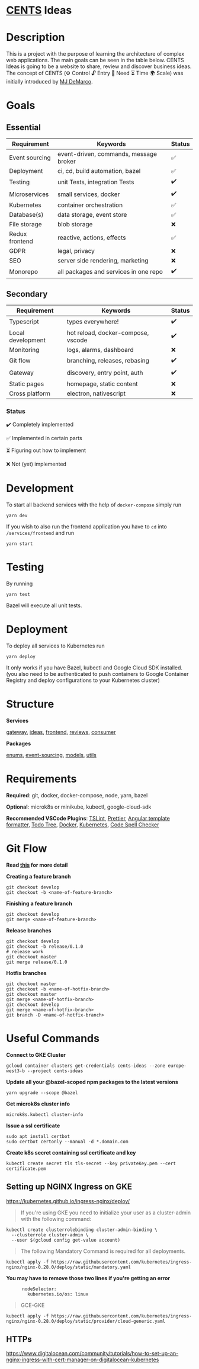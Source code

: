# [CENTS](https://www.thefastlaneforum.com/community/threads/the-cents-business-commandments-for-entrepreneurs.81090/) Ideas

# Description

This is a project with the purpose of learning the architecture of complex web applications. The main goals can be seen in the table below. CENTS Ideas is going to be a website to share, review and discover business ideas. The concept of CENTS (⚙ Control 🔓 Entry 🙏 Need ⏳ Time 🌍 Scale) was initially introduced by [MJ DeMarco](http://www.mjdemarco.com/).

# Goals

## Essential

| Requirement    | Keywords                               | Status |
| -------------- | -------------------------------------- | ------ |
| Event sourcing | event-driven, commands, message broker | ✅     |
| Deployment     | ci, cd, build automation, bazel        | ✅     |
| Testing        | unit Tests, integration Tests          | ✔️     |
| Microservices  | small services, docker                 | ✔️     |
| Kubernetes     | container orchestration                | ✅     |
| Database(s)    | data storage, event store              | ✅     |
| File storage   | blob storage                           | ❌     |
| Redux frontend | reactive, actions, effects             | ✅     |
| GDPR           | legal, privacy                         | ❌     |
| SEO            | server side rendering, marketing       | ❌     |
| Monorepo       | all packages and services in one repo  | ✔️     |

## Secondary

| Requirement       | Keywords                           | Status |
| ----------------- | ---------------------------------- | ------ |
| Typescript        | types everywhere!                  | ✔️     |
| Local development | hot reload, docker-compose, vscode | ✔️     |
| Monitoring        | logs, alarms, dashboard            | ❌     |
| Git flow          | branching, releases, rebasing      | ✔️     |
| Gateway           | discovery, entry point, auth       | ✔️     |
| Static pages      | homepage, static content           | ❌     |
| Cross platform    | electron, nativescript             | ❌     |

### Status

✔️ Completely implemented

✅ Implemented in certain parts

⏳ Figuring out how to implement

❌ Not (yet) implemented

# Development

To start all backend services with the help of `docker-compose` simply run

```
yarn dev
```

If you wish to also run the frontend application you have to `cd` into `/services/frontend` and run

```
yarn start
```

# Testing

By running

```
yarn test
```

Bazel will execute all unit tests.

# Deployment

To deploy all services to Kubernetes run

```
yarn deploy
```

It only works if you have Bazel, kubectl and Google Cloud SDK installed. (you also need to be authenticated to push containers to Google Container Registry and deploy configurations to your Kubernetes cluster)

# Structure

**Services**

[gateway](https://github.com/flolude/cents-ideas/tree/develop/services/gateway), [ideas](https://github.com/flolude/cents-ideas/tree/develop/services/ideas), [frontend](https://github.com/flolude/cents-ideas/blob/develop/services/frontend), [reviews](https://github.com/flolude/cents-ideas/tree/develop/services/reviews), [consumer](https://github.com/flolude/cents-ideas/tree/develop/services/consumer)

**Packages**

[enums](https://github.com/flolude/cents-ideas/tree/master/packages/enums), [event-sourcing](https://github.com/flolude/cents-ideas/tree/master/packages/event-sourcing), [models](https://github.com/flolude/cents-ideas/tree/master/packages/models), [utils](https://github.com/flolude/cents-ideas/tree/master/packages/utils)

# Requirements

**Required**: git, docker, docker-compose, node, yarn, bazel

**Optional**: microk8s or minikube, kubectl, google-cloud-sdk

**Recommended VSCode Plugins**: [TSLint](https://marketplace.visualstudio.com/items?itemName=ms-vscode.vscode-typescript-tslint-plugin), [Prettier](https://marketplace.visualstudio.com/items?itemName=esbenp.prettier-vscode), [Angular template formatter](https://marketplace.visualstudio.com/items?itemName=stringham.angular-template-formatter), [Todo Tree](https://marketplace.visualstudio.com/items?itemName=Gruntfuggly.todo-tree), [Docker](https://marketplace.visualstudio.com/items?itemName=ms-azuretools.vscode-docker), [Kubernetes](https://marketplace.visualstudio.com/items?itemName=ms-kubernetes-tools.vscode-kubernetes-tools), [Code Spell Checker](https://marketplace.visualstudio.com/items?itemName=streetsidesoftware.code-spell-checker)

# Git Flow

**Read [this](https://www.atlassian.com/git/tutorials/comparing-workflows/gitflow-workflow) for more detail**

**Creating a feature branch**

```
git checkout develop
git checkout -b <name-of-feature-branch>
```

**Finishing a feature branch**

```
git checkout develop
git merge <name-of-feature-branch>
```

**Release branches**

```
git checkout develop
git checkout -b release/0.1.0
# release work
git checkout master
git merge release/0.1.0
```

**Hotfix branches**

```
git checkout master
git checkout -b <name-of-hotfix-branch>
git checkout master
git merge <name-of-hotfix-branch>
git checkout develop
git merge <name-of-hotfix-branch>
git branch -D <name-of-hotfix-branch>
```

# Useful Commands

**Connect to GKE Cluster**

```
gcloud container clusters get-credentials cents-ideas --zone europe-west3-b --project cents-ideas
```

**Update all your @bazel-scoped npm packages to the latest versions**

```
yarn upgrade --scope @bazel
```

**Get microk8s cluster info**

```
microk8s.kubectl cluster-info
```

**Issue a ssl certificate**

```
sudo apt install certbot
sudo certbot certonly --manual -d *.domain.com
```

**Create k8s secret containing ssl certificate and key**

```
kubectl create secret tls tls-secret --key privateKey.pem --cert certificate.pem
```

## Setting up NGINX Ingress on GKE

https://kubernetes.github.io/ingress-nginx/deploy/

> If you're using GKE you need to initialize your user as a cluster-admin with the following command:

```
kubectl create clusterrolebinding cluster-admin-binding \
  --clusterrole cluster-admin \
  --user $(gcloud config get-value account)
```

> The following Mandatory Command is required for all deployments.

```
kubectl apply -f https://raw.githubusercontent.com/kubernetes/ingress-nginx/nginx-0.28.0/deploy/static/mandatory.yaml
```

**You may have to remove those two lines if you're getting an error**

```
      nodeSelector:
        kubernetes.io/os: linux
```

> GCE-GKE

```
kubectl apply -f https://raw.githubusercontent.com/kubernetes/ingress-nginx/nginx-0.28.0/deploy/static/provider/cloud-generic.yaml
```

## HTTPs

https://www.digitalocean.com/community/tutorials/how-to-set-up-an-nginx-ingress-with-cert-manager-on-digitalocean-kubernetes

